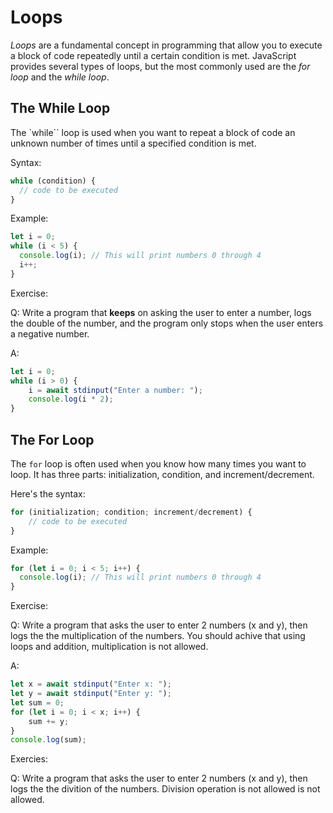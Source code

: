 # Loops

_Loops_ are a fundamental concept in programming that allow you to execute a block of code repeatedly until a certain condition is met. JavaScript provides several types of loops, but the most commonly used are the _for loop_ and the _while loop_.

## The While Loop

The `while`` loop is used when you want to repeat a block of code an unknown number of times until a specified condition is met.

Syntax:

```js
while (condition) {
  // code to be executed
}
```

Example:

```js
let i = 0;
while (i < 5) {
  console.log(i); // This will print numbers 0 through 4
  i++;
}
```

Exercise:

Q: Write a program that **keeps** on asking the user to enter a number, logs the double of the number, and the program only stops when the user enters a negative number.

A:

```js
let i = 0;
while (i > 0) {
    i = await stdinput("Enter a number: ");
    console.log(i * 2);
}
```

## The For Loop

The `for` loop is often used when you know how many times you want to loop. It has three parts: initialization, condition, and increment/decrement.

Here's the syntax:

```js
for (initialization; condition; increment/decrement) {
    // code to be executed
}
```

Example:

```js
for (let i = 0; i < 5; i++) {
  console.log(i); // This will print numbers 0 through 4
}
```

Exercise:

Q: Write a program that asks the user to enter 2 numbers (x and y), then logs the the multiplication of the numbers. You should achive that using loops and addition, multiplication is not allowed.

A:

```js
let x = await stdinput("Enter x: ");
let y = await stdinput("Enter y: ");
let sum = 0;
for (let i = 0; i < x; i++) {
    sum += y;
}
console.log(sum);
```

Exercies:

Q: Write a program that asks the user to enter 2 numbers (x and y), then logs the the divition of the numbers. Division operation is not allowed is not allowed.

